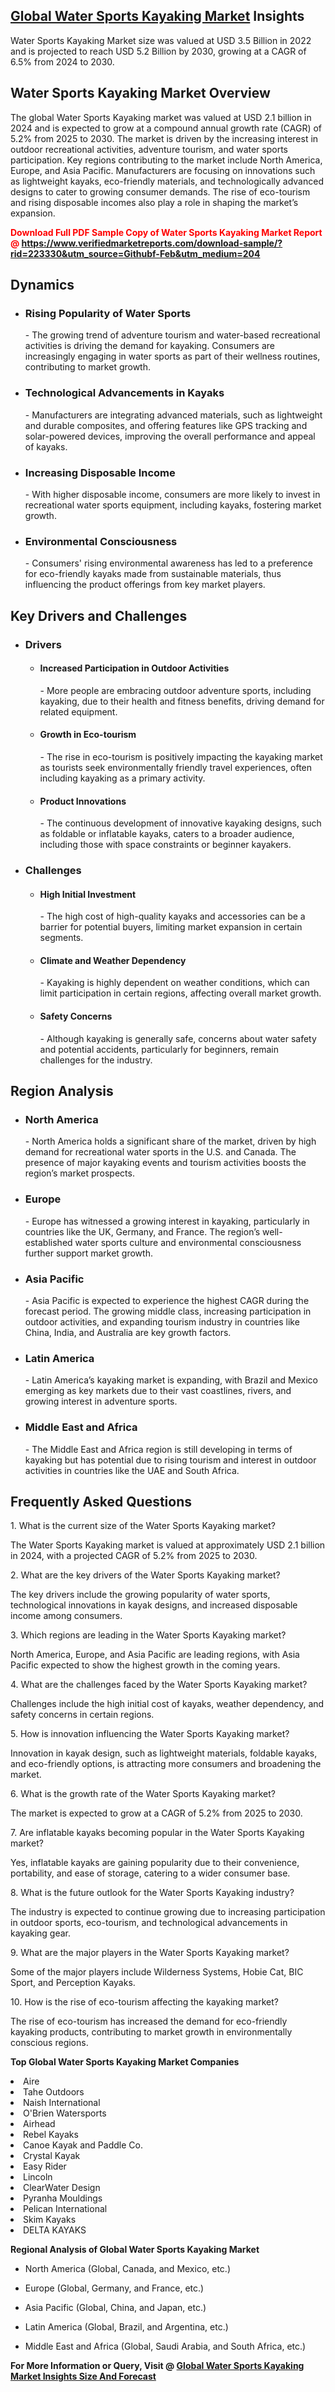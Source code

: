 <h2><a href="https://www.verifiedmarketreports.com/download-sample/?rid=223330&amp;utm_source=Githubf&amp;utm_medium=204" target="_blank">Global Water Sports Kayaking Market</a> Insights</h2><p>Water Sports Kayaking Market size was valued at USD 3.5 Billion in 2022 and is projected to reach USD 5.2 Billion by 2030, growing at a CAGR of 6.5% from 2024 to 2030.</p><p> <h2>Water Sports Kayaking Market Overview</h2> <p>The global Water Sports Kayaking market was valued at USD 2.1 billion in 2024 and is expected to grow at a compound annual growth rate (CAGR) of 5.2% from 2025 to 2030. The market is driven by the increasing interest in outdoor recreational activities, adventure tourism, and water sports participation. Key regions contributing to the market include North America, Europe, and Asia Pacific. Manufacturers are focusing on innovations such as lightweight kayaks, eco-friendly materials, and technologically advanced designs to cater to growing consumer demands. The rise of eco-tourism and rising disposable incomes also play a role in shaping the market’s expansion.</p> <p><strong><p><span class=""><span style="color: #ff0000;"><strong>Download Full PDF Sample Copy of Water Sports Kayaking Market Report</strong> @ </span><a href="https://www.verifiedmarketreports.com/download-sample/?rid=223330&amp;utm_source=Githubf-Feb&amp;utm_medium=204" target="_blank">https://www.verifiedmarketreports.com/download-sample/?rid=223330&amp;utm_source=Githubf-Feb&amp;utm_medium=204</a></span></p></strong></p> <h2>Dynamics</h2> <ul> <li><h3>Rising Popularity of Water Sports</h3> - The growing trend of adventure tourism and water-based recreational activities is driving the demand for kayaking. Consumers are increasingly engaging in water sports as part of their wellness routines, contributing to market growth.</li> <li><h3>Technological Advancements in Kayaks</h3> - Manufacturers are integrating advanced materials, such as lightweight and durable composites, and offering features like GPS tracking and solar-powered devices, improving the overall performance and appeal of kayaks.</li> <li><h3>Increasing Disposable Income</h3> - With higher disposable income, consumers are more likely to invest in recreational water sports equipment, including kayaks, fostering market growth.</li> <li><h3>Environmental Consciousness</h3> - Consumers' rising environmental awareness has led to a preference for eco-friendly kayaks made from sustainable materials, thus influencing the product offerings from key market players.</li> </ul> <h2>Key Drivers and Challenges</h2> <ul> <li><h3>Drivers</h3> <ul> <li><h4>Increased Participation in Outdoor Activities</h4> - More people are embracing outdoor adventure sports, including kayaking, due to their health and fitness benefits, driving demand for related equipment.</li> <li><h4>Growth in Eco-tourism</h4> - The rise in eco-tourism is positively impacting the kayaking market as tourists seek environmentally friendly travel experiences, often including kayaking as a primary activity.</li> <li><h4>Product Innovations</h4> - The continuous development of innovative kayaking designs, such as foldable or inflatable kayaks, caters to a broader audience, including those with space constraints or beginner kayakers.</li> </ul> </li> <li><h3>Challenges</h3> <ul> <li><h4>High Initial Investment</h4> - The high cost of high-quality kayaks and accessories can be a barrier for potential buyers, limiting market expansion in certain segments.</li> <li><h4>Climate and Weather Dependency</h4> - Kayaking is highly dependent on weather conditions, which can limit participation in certain regions, affecting overall market growth.</li> <li><h4>Safety Concerns</h4> - Although kayaking is generally safe, concerns about water safety and potential accidents, particularly for beginners, remain challenges for the industry.</li> </ul> </li> </ul> <h2>Region Analysis</h2> <ul> <li><h3>North America</h3> - North America holds a significant share of the market, driven by high demand for recreational water sports in the U.S. and Canada. The presence of major kayaking events and tourism activities boosts the region’s market prospects.</li> <li><h3>Europe</h3> - Europe has witnessed a growing interest in kayaking, particularly in countries like the UK, Germany, and France. The region’s well-established water sports culture and environmental consciousness further support market growth.</li> <li><h3>Asia Pacific</h3> - Asia Pacific is expected to experience the highest CAGR during the forecast period. The growing middle class, increasing participation in outdoor activities, and expanding tourism industry in countries like China, India, and Australia are key growth factors.</li> <li><h3>Latin America</h3> - Latin America’s kayaking market is expanding, with Brazil and Mexico emerging as key markets due to their vast coastlines, rivers, and growing interest in adventure sports.</li> <li><h3>Middle East and Africa</h3> - The Middle East and Africa region is still developing in terms of kayaking but has potential due to rising tourism and interest in outdoor activities in countries like the UAE and South Africa.</li> </ul> <h2>Frequently Asked Questions</h2> <p>1. What is the current size of the Water Sports Kayaking market?</p> <p>The Water Sports Kayaking market is valued at approximately USD 2.1 billion in 2024, with a projected CAGR of 5.2% from 2025 to 2030.</p> <p>2. What are the key drivers of the Water Sports Kayaking market?</p> <p>The key drivers include the growing popularity of water sports, technological innovations in kayak designs, and increased disposable income among consumers.</p> <p>3. Which regions are leading in the Water Sports Kayaking market?</p> <p>North America, Europe, and Asia Pacific are leading regions, with Asia Pacific expected to show the highest growth in the coming years.</p> <p>4. What are the challenges faced by the Water Sports Kayaking market?</p> <p>Challenges include the high initial cost of kayaks, weather dependency, and safety concerns in certain regions.</p> <p>5. How is innovation influencing the Water Sports Kayaking market?</p> <p>Innovation in kayak design, such as lightweight materials, foldable kayaks, and eco-friendly options, is attracting more consumers and broadening the market.</p> <p>6. What is the growth rate of the Water Sports Kayaking market?</p> <p>The market is expected to grow at a CAGR of 5.2% from 2025 to 2030.</p> <p>7. Are inflatable kayaks becoming popular in the Water Sports Kayaking market?</p> <p>Yes, inflatable kayaks are gaining popularity due to their convenience, portability, and ease of storage, catering to a wider consumer base.</p> <p>8. What is the future outlook for the Water Sports Kayaking industry?</p> <p>The industry is expected to continue growing due to increasing participation in outdoor sports, eco-tourism, and technological advancements in kayaking gear.</p> <p>9. What are the major players in the Water Sports Kayaking market?</p> <p>Some of the major players include Wilderness Systems, Hobie Cat, BIC Sport, and Perception Kayaks.</p> <p>10. How is the rise of eco-tourism affecting the kayaking market?</p> <p>The rise of eco-tourism has increased the demand for eco-friendly kayaking products, contributing to market growth in environmentally conscious regions.</p> </p><p><strong>Top Global Water Sports Kayaking Market Companies</strong></p><div data-test-id=""><p><li>Aire</li><li> Tahe Outdoors</li><li> Naish International</li><li> O'Brien Watersports</li><li> Airhead</li><li> Rebel Kayaks</li><li> Canoe Kayak and Paddle Co.</li><li> Crystal Kayak</li><li> Easy Rider</li><li> Lincoln</li><li> ClearWater Design</li><li> Pyranha Mouldings</li><li> Pelican International</li><li> Skim Kayaks</li><li> DELTA KAYAKS</li></p><div><strong>Regional Analysis of&nbsp;Global Water Sports Kayaking Market</strong></div><ul><li dir="ltr"><p dir="ltr">North America&nbsp;(Global, Canada, and Mexico, etc.)</p></li><li dir="ltr"><p dir="ltr">Europe (Global, Germany, and France, etc.)</p></li><li dir="ltr"><p dir="ltr">Asia Pacific&nbsp;(Global, China, and Japan, etc.)</p></li><li dir="ltr"><p dir="ltr">Latin America&nbsp;(Global, Brazil, and Argentina, etc.)</p></li><li dir="ltr">Middle East and Africa&nbsp;(Global, Saudi Arabia, and South Africa, etc.)</li></ul><p><strong>For More Information or Query, Visit @&nbsp;</strong><strong><a href="https://www.verifiedmarketreports.com/product/water-sports-kayaking-market/?utm_source=Githubf&amp;utm_medium=204" target="_blank">Global Water Sports Kayaking Market Insights Size And Forecast</a></strong></p></div>

